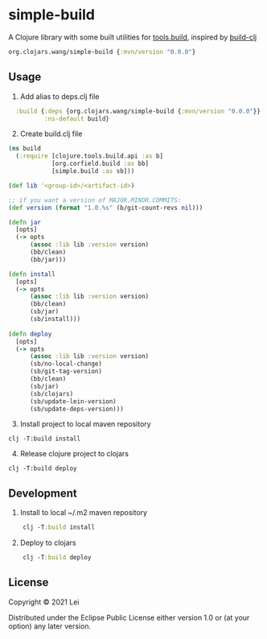 # simple-build

A Clojure library with some built utilities for [tools.build](https://github.com/clojure/tools.build), inspired by [build-clj](https://github.com/seancorfield/build-clj)

```clj
org.clojars.wang/simple-build {:mvn/version "0.0.0"}
```

## Usage

1. Add alias to deps.clj file
```clj
  :build {:deps {org.clojars.wang/simple-build {:mvn/version "0.0.0"}}
          :ns-default build}
```

2. Create build.clj file

```clj
(ns build
  (:require [clojure.tools.build.api :as b]
            [org.corfield.build :as bb]
            [simple.build :as sb]))

(def lib '<group-id>/<artifact-id>)

;; if you want a version of MAJOR.MINOR.COMMITS:
(def version (format "1.0.%s" (b/git-count-revs nil)))

(defn jar
  [opts]
  (-> opts
      (assoc :lib lib :version version)
      (bb/clean)
      (bb/jar)))

(defn install
  [opts]
  (-> opts
      (assoc :lib lib :version version)
      (bb/clean)
      (sb/jar)
      (sb/install)))
      
(defn deploy
  [opts]
  (-> opts
      (assoc :lib lib :version version)
      (sb/no-local-change)
      (sb/git-tag-version)
      (bb/clean)
      (sb/jar)
      (sb/clojars)
      (sb/update-lein-version)
      (sb/update-deps-version)))
```

3. Install project to local maven repository

```shell
clj -T:build install
```

4. Release clojure project to clojars

```shell
clj -T:build deploy
```

## Development

1. Install to local ~/.m2 maven repository
```clj
    clj -T:build install
```
    
2. Deploy to clojars
```clj
    clj -T:build deploy
```
## License

Copyright © 2021 Lei

Distributed under the Eclipse Public License either version 1.0 or (at
your option) any later version.

